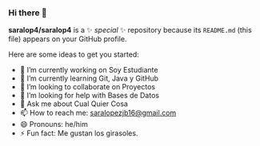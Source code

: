 ### Hi there 👋


**saralop4/saralop4** is a ✨ _special_ ✨ repository because its `README.md` (this file) appears on your GitHub profile.

Here are some ideas to get you started:

- 🔭 I’m currently working on  Soy Estudiante
- 🌱 I’m currently learning Git, Java y GitHub
- 👯 I’m looking to collaborate on Proyectos
- 🤔 I’m looking for help with Bases de Datos
- 💬 Ask me about Cual Quier Cosa
- 📫 How to reach me: saralopezjb16@gmail.com
- 😄 Pronouns: he/him
- ⚡ Fun fact: Me gustan los girasoles.

